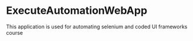 # ExecuteAutomationWebApp
This application is used for automating selenium and coded UI frameworks course
